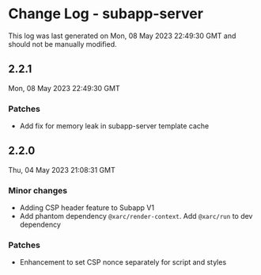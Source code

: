 # Change Log - subapp-server

This log was last generated on Mon, 08 May 2023 22:49:30 GMT and should not be manually modified.

## 2.2.1
Mon, 08 May 2023 22:49:30 GMT

### Patches

- Add fix for memory leak in subapp-server template cache

## 2.2.0
Thu, 04 May 2023 21:08:31 GMT

### Minor changes

- Adding CSP header feature to Subapp V1
- Add phantom dependency `@xarc/render-context`. Add `@xarc/run` to dev dependency

### Patches

- Enhancement to set CSP nonce separately for script and styles

